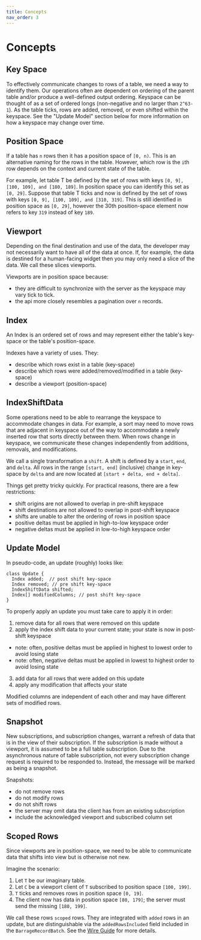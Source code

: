 ```yaml
---
title: Concepts
nav_order: 3
---
```


<!---
  Copyright 2020 Deephaven Data Labs

  Licensed under the Apache License, Version 2.0 (the "License");
  you may not use this file except in compliance with the License.
  You may obtain a copy of the License at

    http://www.apache.org/licenses/LICENSE-2.0

  Unless required by applicable law or agreed to in writing, software
  distributed under the License is distributed on an "AS IS" BASIS,
  WITHOUT WARRANTIES OR CONDITIONS OF ANY KIND, either express or implied.
  See the License for the specific language governing permissions and
  limitations under the License.
-->

Concepts
========

Key Space
---------

To effectively communicate changes to rows of a table, we need a way to
identify them. Our operations
often are dependent on ordering of the parent table and/or produce a well-defined
output ordering. Keyspace can be thought of as a set of ordered longs
(non-negative and no larger than `2^63-1`). As the table ticks, rows are
added, removed, or even shifted within the keyspace. See the "Update Model"
section below for more information on how a keyspace may change over time.

Position Space
--------------

If a table has `n` rows then it has a position space of `[0, n)`. This is
an alternative naming for the rows in the table. However, which row is the
`i`th row depends on the context and current state of the table.

For example, let table T be defined by the set of rows with keys
`[0, 9], [100, 109], and [180, 189]`. In position space you can identify this
set as `[0, 29]`. Suppose that table T ticks and now is defined
by the set of rows with keys `[0, 9], [100, 109], and [310, 319]`. This is
still identified in position space as `[0, 29]`, however the 30th position-space
element now refers to key `319` instead of key `189`.

Viewport
--------

Depending on the final destination and use of the data, the developer may
not necessarily want to have all of the data at once. If, for example, the
data is destined for a human-facing widget then you may only need a slice
of the data. We call these slices viewports.

Viewports are in position space because:
- they are difficult to synchronize with the server as the keyspace may vary tick to tick.
- the api more closely resembles a pagination over `n` records.

Index
-----

An Index is an ordered set of rows and may represent either the table's key-space
or the table's position-space.

Indexes have a variety of uses. They:
- describe which rows exist in a table (key-space)
- describe which rows were added/removed/modified in a table (key-space)
- describe a viewport (position-space)

IndexShiftData
--------------

Some operations need to be able to rearrange the keyspace to accommodate
changes in data. For example, a sort may need to move rows that are adjacent in
keyspace out of the way to accommodate a newly inserted row that sorts
directly between them. When rows change in keyspace, we communicate these
changes independently from additions, removals, and modifications.

We call a single transformation a `shift`. A shift is defined by a `start`, `end`,
and `delta`. All rows in the range `[start, end]` (inclusive) change in key-space by
`delta` and are now located  at `[start + delta, end + delta]`.

Things get pretty tricky quickly. For practical reasons, there are a few restrictions:
- shift origins are not allowed to overlap in pre-shift keyspace
- shift destinations are not allowed to overlap in post-shift keyspace
- shifts are unable to alter the ordering of rows in position space
- positive deltas must be applied in high-to-low keyspace order
- negative deltas must be applied in low-to-high keyspace order

Update Model
------------

In pseudo-code, an update (roughly) looks like:

```
class Update {
  Index added;  // post shift key-space
  Index removed; // pre shift key-space
  IndexShiftData shifted;
  Index[] modifiedColumns; // post shift key-space
}
```

To properly apply an update you must take care to apply it in order:
1. remove data for all rows that were removed on this update
2. apply the index shift data to your current state; your state is now in post-shift keyspace
  - note: often, positive deltas must be applied in highest to lowest order to avoid losing state
  - note: often, negative deltas must be applied in lowest to highest order to avoid losing state
3. add data for all rows that were added on this update
4. apply any modification that affects your state

Modified columns are independent of each other and may
have different sets of modified rows.

Snapshot
--------

New subscriptions, and subscription changes, warrant a refresh of data that
is in the view of their subscription. If the subscription is made without
a viewport, it is assumed to be a full table subscription. Due to the
asynchronous nature of table subscription, not every subscription change request
is required to be responded to. Instead, the message will be marked as being
a snapshot.

Snapshots:
- do not remove rows
- do not modify rows
- do not shift rows
- the server may omit data the client has from an existing subscription
- include the acknowledged viewport and subscribed column set

Scoped Rows
-----------

Since viewports are in position-space, we need to be able to communicate data that
shifts into view but is otherwise not new.

Imagine the scenario:
1. Let `T` be our imaginary table.
2. Let `C` be a viewport client of `T` subscribed to position space `[100, 199]`.
3. `T` ticks and removes rows in position space `[0, 19]`.
4. The client now has data in position space `[80, 179]`; the server must send the missing `[180, 199]`.

We call these rows `scoped` rows. They are integrated with `added` rows in an update,
but are distinguishable via the `addedRowsIncluded` field included in the `BarrageRecordBatch`.
See the [Wire Guide](WireGuide.md) for more details.
